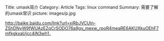 Title: umask简介
Category: Article
Tags: linux command
Summary: 需要了解的umask常识
picture: images/p.jpg



http://baike.baidu.com/link?url=xiRbJVCUIn-ZShDNyW9fWUAzEZqCrSODO76a9gv_mexw_rpoR4meaRE6AKUXkuOEhF7mfkgkxaUjcc4iN3wh1_